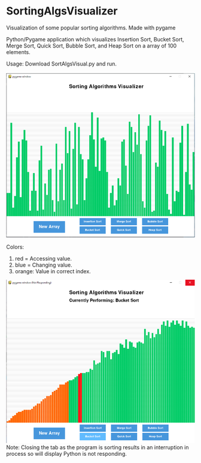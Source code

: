 # SortingAlgsVisualizer
Visualization of some popular sorting algorithms. Made with pygame



Python/Pygame application which visualizes Insertion Sort, Bucket Sort, Merge Sort, Quick Sort, Bubble Sort, and Heap Sort on a array of 100 elements. 

Usage: Download SortAlgsVisual.py and run.
<br />
<br />
![Demo Image](/images/VisualizeDemo.PNG)

Colors:
1. red = Accessing value.
2. blue = Changing value.
3. orange: Value in correct index.

![Demo Image](/images/DemoinProgress.PNG)
<br />
Note: Closing the tab as the program is sorting results in an interruption in process so will display Python is not responding. 

